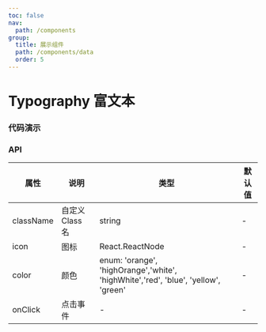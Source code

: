 ```yaml
---
toc: false
nav:
  path: /components
group:
  title: 展示组件
  path: /components/data
  order: 5
---
```


# Typography 富文本



### 代码演示

<code src="./demo/index.tsx"></code>

### API

| 属性      | 说明            | 类型                                                                               | 默认值 |
| --------- | --------------- | ---------------------------------------------------------------------------------- | ------ |
| className | 自定义 Class 名 | string                                                                             | -      |
| icon      | 图标            | React.ReactNode                                                                    | -      |
| color     | 颜色            | enum: 'orange', 'highOrange','white', 'highWhite','red', 'blue', 'yellow', 'green' | -      |
| onClick   | 点击事件        | -                                                                                  | -      |
